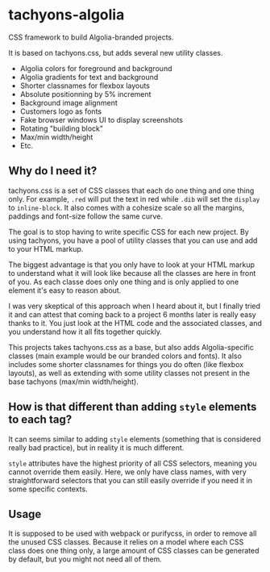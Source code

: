 # tachyons-algolia

CSS framework to build Algolia-branded projects.

It is based on tachyons.css, but adds several new utility classes.

- Algolia colors for foreground and background
- Algolia gradients for text and background
- Shorter classnames for flexbox layouts
- Absolute positionning by 5% increment
- Background image alignment
- Customers logo as fonts
- Fake browser windows UI to display screenshots
- Rotating "building block"
- Max/min width/height
- Etc.

## Why do I need it?

tachyons.css is a set of CSS classes that each do one thing and one thing only.
For example, `.red` will put the text in red while `.dib` will set the `display`
to `inline-block`. It also comes with a cohesize scale so all the margins,
paddings and font-size follow the same curve.

The goal is to stop having to write specific CSS for each new project. By using
tachyons, you have a pool of utility classes that you can use and add to your
HTML markup.

The biggest advantage is that you only have to look at your HTML markup to
understand what it will look like because all the classes are here in front of
you. As each classe does only one thing and is only applied to one element it's
easy to reason about.

I was very skeptical of this approach when I heard about it, but I finally
tried it and can attest that coming back to a project 6 months later is really
easy thanks to it. You just look at the HTML code and the associated classes,
and you understand how it all fits together quickly.

This projects takes tachyons.css as a base, but also adds Algolia-specific
classes (main example would be our branded colors and fonts). It also includes
some shorter classnames for things you do often (like flexbox layouts), as well
as extending with some utility classes not present in the base tachyons
(max/min width/height).

## How is that different than adding `style` elements to each tag?

It can seems similar to adding `style` elements (something that is considered
really bad practice), but in reality it is much different.

`style` attributes have the highest priority of all CSS selectors, meaning you
cannot override them easily. Here, we only have class names, with very
straightforward selectors that you can still easily override if you need it in
some specific contexts.

## Usage

It is supposed to be used with webpack or purifycss, in order to remove all the
unused CSS classes. Because it relies on a model where each CSS class does one
thing only, a large amount of CSS classes can be generated by default, but you
might not need all of them.

